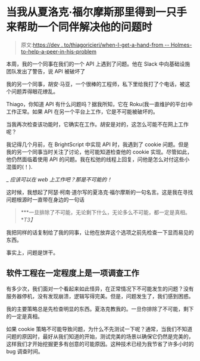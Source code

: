 # 当我从夏洛克·福尔摩斯那里得到一只手来帮助一个同伴解决他的问题时

> 原文:[https://dev . to/thiagoricieri/when-I-get-a-hand-from -- Holmes-to-help-a-peer-in-his-problem](https://dev.to/thiagoricieri/when-i-got-a-hand-from-sherlock-holmes-to-help-a-peer-in-his-problem)

本周，我的一个同事在我们的一个 API 上遇到了问题。他在 Slack 中向基础设施团队发出了警告，说 API 被破坏了

我的另一个同事，胡安·马亚，一个很棒的工程师，私下里给我打了个电话，被这个问题弄得眼花缭乱。

Thiago，你知道 API 有什么问题吗？据我所知，它在 Roku(我一直维护的平台)中工作正常。如果 API 在另一个平台上工作，它是不可能被破坏的。

当我再次检查该功能时，它确实在工作。胡安是对的，这怎么可能不在网上工作呢？

我记得几个月前，在 BrightScript 中实现 API 时，我遇到了 cookie 问题。但是我的另一个同事当时关注了讨论，他可能知道检查他的 cookie 实现。尽管如此，他仍然面临着使用 API 的问题。我在松弛的线程上回复，问他是怎么对付这些小混蛋的(！).

_ *应该可以在 web 上工作吧？那是不可能的！*

这时候，我想起了阿瑟·柯南·道尔写的夏洛克·福尔摩斯的一句名言。这是我在寻找问题根源时一直带在身边的一句话

> ***一旦排除了不可能，无论剩下什么，无论多么不可能，都一定是真相。**T3】*

我把同样的话复制给了我的同事，让他在放弃这个选项之前先检查一下显而易见的东西。

事实上，问题是饼干。

## 软件工程在一定程度上是一项调查工作

有多少次，我们面对一个看起来如此怪异，在正常情况下不可能发生的问题？没有服务器停机，没有发现崩溃，逻辑写得完美。但是，问题发生了，我们感到困惑。

我的主要策略总是先检查明显的东西。夏洛克教我的。一旦你排除了不可能，剩下的一定是真相。

如果 cookie 策略不可能导致问题，为什么不先测试一下呢？通常，当我们不知道问题的原因时，最好从我们知道的开始，测试完美的场景以确保它仍然是完美的，这样我们才开始挖掘更多有创意的可能原因。这种技术已经为我节省了许多小时的 bug 调查时间。